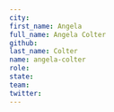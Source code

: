 ```yaml
---
city: 
first_name: Angela
full_name: Angela Colter
github: 
last_name: Colter
name: angela-colter
role: 
state: 
team: 
twitter: 
---
```


